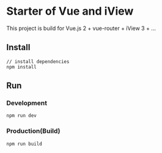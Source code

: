 # Starter of Vue and iView

This project is build for Vue.js 2 + vue-router + iView 3 + ...

## Install
```bush
// install dependencies
npm install
```
## Run
### Development
```bush
npm run dev
```
### Production(Build)
```bush
npm run build
```

